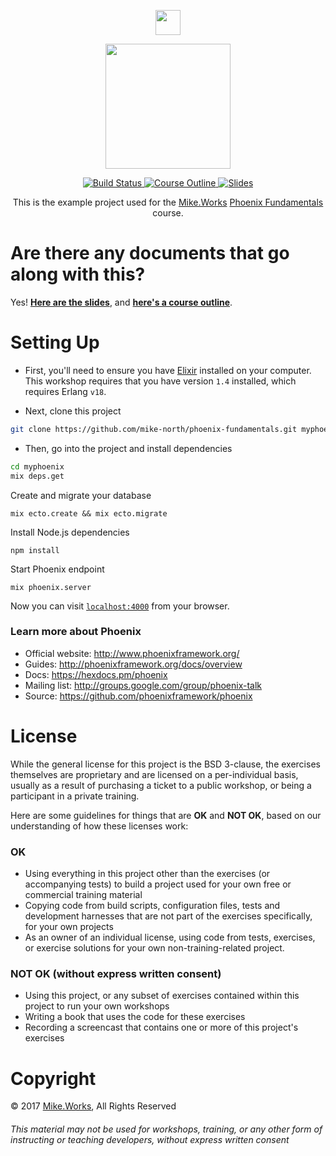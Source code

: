 <p align='center'>
  <a href="https://mike.works" target='_blank'>
    <img height=40 src='https://assets.mike.works/img/login_logo-33a9e523d451fb0d902f73d5452d4a0b.png' />
  </a> 
</p>
<p align='center'>
  <a href="https://mike.works/course/phoenix-fundamentals-f8c47eb" target='_blank'>
    <img height=200 src='https://user-images.githubusercontent.com/558005/29097352-3c5c4f14-7c4e-11e7-9c82-264848accc82.png' />
  </a>
</p> 

<p align='center'>
  <a href="https://travis-ci.org/mike-north/phoenix-fundamentals" title="Build Status">
    <img title="Build Status" src="https://travis-ci.org/mike-north/phoenix-fundamentals.svg?branch=solutions"/>
  </a>
  <a href="https://mike.works/course/phoenix-fundamentals-f8c47eb" title="Phoenix Fundamentals">
    <img title="Course Outline" src="https://img.shields.io/badge/mike.works-course%20outline-blue.svg"/>
  </a>
  <a href="https://docs.mike.works/phoenix-fundamentals" title="Slides">
    <img title="Slides" src="https://img.shields.io/badge/mike.works-slides-blue.svg"/>
  </a>
</p>
<p align='center'>
This is the example project used for the <a title="Mike.Works" href="https://mike.works">Mike.Works</a> <a title="Phoenix Fundamentals" href="https://mike.works/course/phoenix-fundamentals-f8c47eb">Phoenix Fundamentals</a> course.
</p>

# Are there any documents that go along with this?
Yes! **[Here are the slides](https://docs.mike.works/phoenix-fundamentals)**, and **[here's a course outline](https://mike.works/course/phoenix-fundamentals-f8c47eb)**.

# Setting Up
* First, you'll need to ensure you have [Elixir](http://elixir-lang.org/install.html) installed on your computer. This workshop requires that you have version `1.4` installed, which requires Erlang `v18`.

* Next, clone this project
```sh
git clone https://github.com/mike-north/phoenix-fundamentals.git myphoenix
```
* Then, go into the project and install dependencies
```sh
cd myphoenix
mix deps.get
```
Create and migrate your database

```
mix ecto.create && mix ecto.migrate
```
Install Node.js dependencies
```
npm install
```

Start Phoenix endpoint

```
mix phoenix.server
```
Now you can visit [`localhost:4000`](http://localhost:4000) from your browser.

### Learn more about Phoenix

  * Official website: http://www.phoenixframework.org/
  * Guides: http://phoenixframework.org/docs/overview
  * Docs: https://hexdocs.pm/phoenix
  * Mailing list: http://groups.google.com/group/phoenix-talk
  * Source: https://github.com/phoenixframework/phoenix


# License
While the general license for this project is the BSD 3-clause, the exercises
themselves are proprietary and are licensed on a per-individual basis, usually
as a result of purchasing a ticket to a public workshop, or being a participant
in a private training.

Here are some guidelines for things that are **OK** and **NOT OK**, based on our
understanding of how these licenses work:

### OK
* Using everything in this project other than the exercises (or accompanying tests) 
to build a project used for your own free or commercial training material
* Copying code from build scripts, configuration files, tests and development 
harnesses that are not part of the exercises specifically, for your own projects
* As an owner of an individual license, using code from tests, exercises, or
exercise solutions for your own non-training-related project.

### NOT OK (without express written consent)
* Using this project, or any subset of 
exercises contained within this project to run your own workshops
* Writing a book that uses the code for these exercises
* Recording a screencast that contains one or more of this project's exercises 


# Copyright

&copy; 2017 [Mike.Works](https://mike.works), All Rights Reserved

###### This material may not be used for workshops, training, or any other form of instructing or teaching developers, without express written consent
